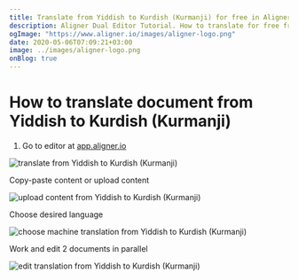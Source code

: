 ```yaml
---
title: Translate from Yiddish to Kurdish (Kurmanji) for free in Aligner Editor
description: Aligner Dual Editor Tutorial. How to translate for free from Yiddish to Kurdish (Kurmanji). Aligner is multilingual document management platform. 
ogImage: "https://www.aligner.io/images/aligner-logo.png"
date: 2020-05-06T07:09:21+03:00
image: ../images/aligner-logo.png
onBlog: true
---
```


# How to translate document from Yiddish to Kurdish (Kurmanji)

1. Go to editor at [app.aligner.io](https://app.aligner.io "Aligner App web page")

![translate from Yiddish to Kurdish (Kurmanji)](../aligner-blank-editor.png "translate from Yiddish to Kurdish (Kurmanji)")

Copy-paste content or upload content

![upload content from Yiddish to Kurdish (Kurmanji)](../aligner-uploaded-document.png "upload content from Yiddish to Kurdish (Kurmanji)")

Choose desired language

![choose machine translation from Yiddish to Kurdish (Kurmanji)](../aligner-language-dropdown.png "choose machine translation from Yiddish to Kurdish (Kurmanji)")

Work and edit 2 documents in parallel

![edit translation from Yiddish to Kurdish (Kurmanji)](../aligner-double-sitded-editor.png "edit translation from Yiddish to Kurdish (Kurmanji)")

